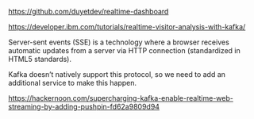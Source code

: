 https://github.com/duyetdev/realtime-dashboard

https://developer.ibm.com/tutorials/realtime-visitor-analysis-with-kafka/

Server-sent events (SSE) is a technology where a browser receives automatic updates from a server via HTTP connection
(standardized in HTML5 standards). 

Kafka doesn’t natively support this protocol, so we need to add an additional service to make this happen.

https://hackernoon.com/supercharging-kafka-enable-realtime-web-streaming-by-adding-pushpin-fd62a9809d94
